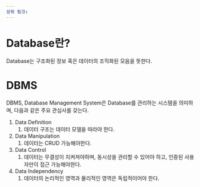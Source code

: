 ```yaml
---
상위 링크:
---
```

# Database란?
Database는 구조화된 정보 혹은 데이터의 조직화된 모음을 뜻한다.


# DBMS
DBMS, Database Management System은 Database를 관리하는 시스템을 의미하며, 다음과 같은 주요 관심사를 갖는다.

1. Data Definition
	1. 데이터 구조는 데이터 모델을 따라야 한다.
2. Data Manipulation
	1. 데이터는 CRUD 가능해야한다.
3. Data Control
	1. 데이터는 무결성이 지켜져야하며, 동시성을 관리할 수 있어야 하고, 인증된 사용자만이 접근 가능해야한다.
4. Data Independency
	1. 데이터의 논리적인 영역과 물리적인 영역은 독립적이어야 한다.


